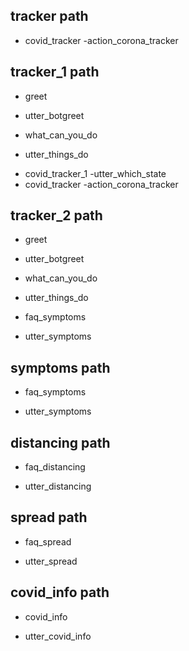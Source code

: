## tracker path
* covid_tracker
 -action_corona_tracker

## tracker_1 path
* greet
 -  utter_botgreet 
* what_can_you_do
 -  utter_things_do 
* covid_tracker_1
 -utter_which_state
* covid_tracker
 -action_corona_tracker
 
 
## tracker_2 path
* greet
 -  utter_botgreet 
* what_can_you_do
 -  utter_things_do 
* faq_symptoms
 - utter_symptoms

 
## symptoms path
* faq_symptoms
 -  utter_symptoms


## distancing path
* faq_distancing
 -  utter_distancing


## spread path
* faq_spread
 -  utter_spread

## covid_info path
* covid_info
 -  utter_covid_info